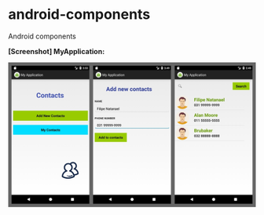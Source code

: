 # android-components
Android components



**[Screenshot] MyApplication:**

![alt text](https://github.com/filipenatanael/images-in-readme/blob/master/android-components/aplicativo-contacts-android.jpg)
